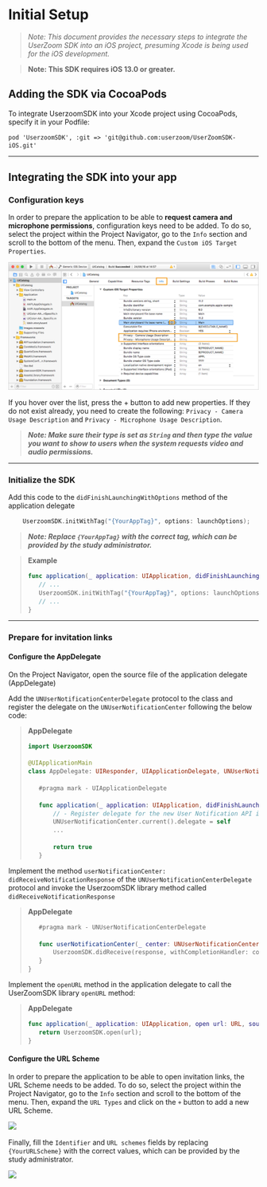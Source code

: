 # Initial Setup

>*Note: This document provides the necessary steps to integrate the UserZoom SDK into an iOS project, presuming Xcode is being used for the iOS development.* 

>**Note: This SDK requires iOS 13.0 or greater.**

## Adding the SDK via CocoaPods

To integrate UserzoomSDK into your Xcode project using CocoaPods, specify it in your Podfile:

```
pod 'UserzoomSDK', :git => 'git@github.com:userzoom/UserZoomSDK-iOS.git'
```
----
## Integrating the SDK into your app

### Configuration keys

In order to prepare the application to be able to **request camera and microphone permissions**, configuration keys need to be added. To do so, select the project within the Project Navigator, go to the `Info` section and scroll to the bottom of the menu. Then, expand the `Custom iOS Target Properties`.

![properties]

If you hover over the list, press the + button to add new properties. If they do not exist already, you need to create the following: `Privacy - Camera Usage Description` and `Privacy - Microphone Usage Description`. 
> ***Note: Make sure their type is set as `String` and then type the value you want to show to users when the system requests video and audio permissions.***

---
### Initialize the SDK
Add this code to the `didFinishLaunchingWithOptions` method of the application delegate

```swift
    UserzoomSDK.initWithTag("{YourAppTag}", options: launchOptions);
```
>***Note: Replace `{YourAppTag}` with the correct tag, which can be provided by the study administrator.***

>**Example**
>```swift
>func application(_ application: UIApplication, didFinishLaunchingWithOptions launchOptions: [UIApplicationLaunchOptionsKey: Any]?) -> Bool {
>    // ...
>    UserzoomSDK.initWithTag("{YourAppTag}", options: launchOptions);
>    // ...
>}
>```

---
### Prepare for invitation links

#### Configure the AppDelegate
 On the Project Navigator, open the source file of the application delegate (AppDelegate)  

 Add the `UNUserNotificationCenterDelegate` protocol to the class and register the delegate on the `UNUserNotificationCenter` following the below code: 

>**AppDelegate**
>```swift
>import UserzoomSDK
>
>@UIApplicationMain
>class AppDelegate: UIResponder, UIApplicationDelegate, UNUserNotificationCenterDelegate {
>
>    #pragma mark - UIApplicationDelegate
>
>    func application(_ application: UIApplication, didFinishLaunchingWithOptions launchOptions: [UIApplicationLaunchOptionsKey: Any]?) -> Bool {
>        // - Register delegate for the new User Notification API in iOS 10.0+
>        UNUserNotificationCenter.current().delegate = self
>        ... 
>   
>        return true
>    }
>```


 Implement the method `userNotificationCenter: didReceiveNotificationResponse` of the `UNUserNotificationCenterDelegate` protocol and invoke the UserzoomSDK library method called `didReceiveNotificationResponse`

>**AppDelegate**
>```swift
>    #pragma mark - UNUserNotificationCenterDelegate
>
>    func userNotificationCenter(_ center: UNUserNotificationCenter, didReceive response: UNNotificationResponse, withCompletionHandler completionHandler: @escaping () -> Void) {
>        UserzoomSDK.didReceive(response, withCompletionHandler: completionHandler)
>    }   
>}
>```

 Implement the `openURL` method in the application delegate to call the UserZoomSDK library `openURL` method:

> **AppDelegate**
>```swift
>func application(_ application: UIApplication, open url: URL, sourceApplication: String?, annotation: Any) -> Bool {
>    return UserzoomSDK.open(url);
>}
>```

#### Configure the URL Scheme

In order to prepare the application to be able to open invitation links, the URL Scheme needs to be added. To do so, select the project within the Project Navigator, go to the `Info` section and scroll to the bottom of the menu. Then, expand the `URL Types` and click on the `+` button to add a new URL Scheme.

![][info]

Finally, fill the `Identifier` and `URL schemes` fields by replacing `{YourURLScheme}` with the correct values, which can be provided by the study administrator.

![][schemes]

[info]: ./images/info.png
[schemes]: ./images/schemes.png
[properties]: ./images/properties.png